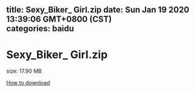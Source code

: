 
title: Sexy_Biker_ Girl.zip
date: Sun Jan 19 2020 13:39:06 GMT+0800 (CST)    
categories: baidu
---

# Sexy_Biker_ Girl.zip
size: 17.90 MB
 
 

[How to download](https://bpcam.bemobtrk.com/go/2ceec3aa-1ca2-46d6-b9ff-aaa5c184517c?jno=10)